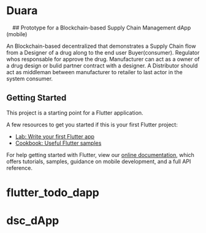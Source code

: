 # Duara
&nbsp;&nbsp;&nbsp; ## Prototype for a Blockchain-based Supply Chain Management dApp (mobile)

An Blockchain-based decentralized  that demonstrates a Supply Chain flow from a Designer of a drug along to the end user Buyer(consumer). Regulator whos responsable for approve the drug. Manufacturer can act as a owner of a drug design or bulid partner contract with a designer. A Distributor should act as middleman between manufacturer to retailer to last actor in the system consumer.

## Getting Started

This project is a starting point for a Flutter application.

A few resources to get you started if this is your first Flutter project:

- [Lab: Write your first Flutter app](https://flutter.dev/docs/get-started/codelab)
- [Cookbook: Useful Flutter samples](https://flutter.dev/docs/cookbook)

For help getting started with Flutter, view our
[online documentation](https://flutter.dev/docs), which offers tutorials,
samples, guidance on mobile development, and a full API reference.
# flutter_todo_dapp
# dsc_dApp
